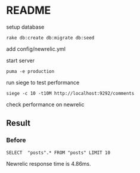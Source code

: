 # README

setup database

```
rake db:create db:migrate db:seed
```

add config/newrelic.yml

start server

```
puma -e production
```

run siege to test performance

```
siege -c 10 -t10M http://localhost:9292/comments
```

check performance on newrelic

## Result

### Before

```
SELECT  "posts".* FROM "posts" LIMIT 10
```

Newrelic response time is 4.86ms.
